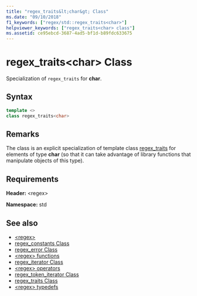```yaml
---
title: "regex_traits&lt;char&gt; Class"
ms.date: "09/10/2018"
f1_keywords: ["regex/std::regex_traits<char>"]
helpviewer_keywords: ["regex_traits<char> class"]
ms.assetid: ce95ebcd-3687-4ad5-bf1d-b89fdc633675
---
```

# regex_traits&lt;char&gt; Class

Specialization of `regex_traits` for **char**.

## Syntax

```cpp
template <>
class regex_traits<char>
```

## Remarks

The class is an explicit specialization of template class [regex_traits](../standard-library/regex-traits-class.md) for elements of type **char** (so that it can take advantage of library functions that manipulate objects of this type).

## Requirements

**Header:** \<regex>

**Namespace:** std

## See also

- [\<regex>](../standard-library/regex.md)
- [regex_constants Class](../standard-library/regex-constants-class.md)
- [regex_error Class](../standard-library/regex-error-class.md)
- [\<regex> functions](../standard-library/regex-functions.md)
- [regex_iterator Class](../standard-library/regex-iterator-class.md)
- [\<regex> operators](../standard-library/regex-operators.md)
- [regex_token_iterator Class](../standard-library/regex-token-iterator-class.md)
- [regex_traits Class](../standard-library/regex-traits-class.md)
- [\<regex> typedefs](../standard-library/regex-typedefs.md)
